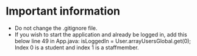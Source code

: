 # Important information
* Do not change the .gitignore file.
* If you wish to start the application and already be logged in, add this below line 49 in App.java: isLoggedIn = User.arrayUsersGlobal.get(0);
Index 0 is a student and index 1 is a staffmember.